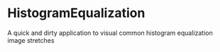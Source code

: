 # HistogramEqualization
A quick and dirty application to visual common histogram equalization image stretches
